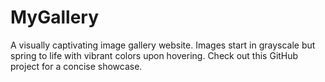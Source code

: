 # MyGallery
A visually captivating image gallery website. Images start in grayscale but spring to life with vibrant colors upon hovering. Check out this GitHub project for a concise showcase.
